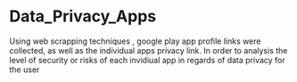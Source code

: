 # Data_Privacy_Apps
Using web scrapping techniques , google play app profile links were collected, as well as the individual apps privacy link. 
In order to analysis the level of security or risks of each invidiual app in regards of data privacy for the user
